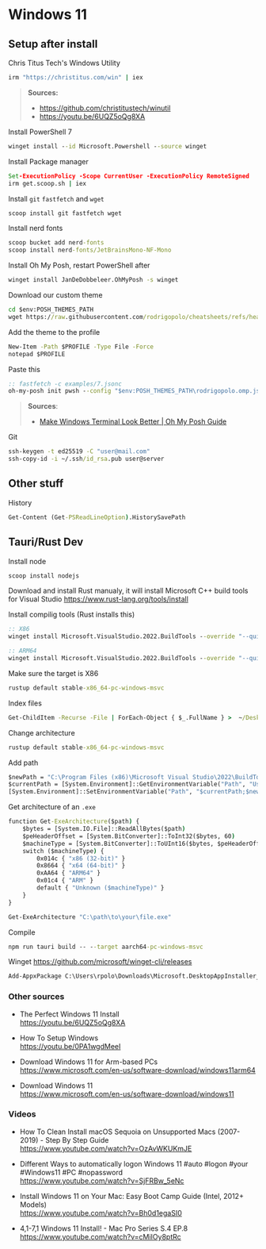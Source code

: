 # Windows 11

## Setup after install

Chris Titus Tech's Windows Utility
```bat
irm "https://christitus.com/win" | iex
```

> **Sources:**
> * https://github.com/christitustech/winutil
> * https://youtu.be/6UQZ5oQg8XA

Install PowerShell 7
```bat
winget install --id Microsoft.Powershell --source winget
```

Install Package manager
```bat
Set-ExecutionPolicy -Scope CurrentUser -ExecutionPolicy RemoteSigned
irm get.scoop.sh | iex
```

Install `git` `fastfetch` and `wget`
```bat
scoop install git fastfetch wget
```

Install nerd fonts
```bat
scoop bucket add nerd-fonts
scoop install nerd-fonts/JetBrainsMono-NF-Mono 
```

Install Oh My Posh, restart PowerShell after
```bat
winget install JanDeDobbeleer.OhMyPosh -s winget
```

Download our custom theme
```bat
cd $env:POSH_THEMES_PATH
wget https://raw.githubusercontent.com/rodrigopolo/cheatsheets/refs/heads/master/rodrigopolo.omp.json -O rodrigopolo.omp.json
```

Add the theme to the profile
```bat
New-Item -Path $PROFILE -Type File -Force
notepad $PROFILE
```

Paste this
```bat
:: fastfetch -c examples/7.jsonc
oh-my-posh init pwsh --config "$env:POSH_THEMES_PATH\rodrigopolo.omp.json" | Invoke-Expression
```
> **Sources**:
> * [Make Windows Terminal Look Better | Oh My Posh Guide](https://youtu.be/G6GbXGo4wo)

Git
```bat
ssh-keygen -t ed25519 -C "user@mail.com"
ssh-copy-id -i ~/.ssh/id_rsa.pub user@server
```

## Other stuff
History
```bat
Get-Content (Get-PSReadLineOption).HistorySavePath
```

## Tauri/Rust Dev

Install node
```bat
scoop install nodejs
```

Download and install Rust manualy, it will install Microsoft C++ build tools for Visual Studio
https://www.rust-lang.org/tools/install


Install compilig tools (Rust installs this)
```bat
:: X86
winget install Microsoft.VisualStudio.2022.BuildTools --override "--quiet --add Microsoft.VisualStudio.Workload.VCTools --includeRecommended"

:: ARM64
winget install Microsoft.VisualStudio.2022.BuildTools --override "--quiet --add Microsoft.VisualStudio.Workload.VCTools --add Microsoft.VisualStudio.Component.VC.Tools.ARM64 --includeRecommended"
```

Make sure the target is X86
```bat
rustup default stable-x86_64-pc-windows-msvc
```

Index files
```bat
Get-ChildItem -Recurse -File | ForEach-Object { $_.FullName } >  ~/Desktop/allfiles.txt
```

Change architecture
```bat
rustup default stable-x86_64-pc-windows-msvc
```

Add path
```bat
$newPath = "C:\Program Files (x86)\Microsoft Visual Studio\2022\BuildTools\VC\Tools\MSVC\14.44.35207\bin\Hostarm64\arm64"
$currentPath = [System.Environment]::GetEnvironmentVariable("Path", "User")
[System.Environment]::SetEnvironmentVariable("Path", "$currentPath;$newPath", "User")
```

Get architecture of an `.exe`
```bat
function Get-ExeArchitecture($path) {
    $bytes = [System.IO.File]::ReadAllBytes($path)
    $peHeaderOffset = [System.BitConverter]::ToInt32($bytes, 60)
    $machineType = [System.BitConverter]::ToUInt16($bytes, $peHeaderOffset + 4)
    switch ($machineType) {
        0x014c { "x86 (32-bit)" }
        0x8664 { "x64 (64-bit)" }
        0xAA64 { "ARM64" }
        0x01c4 { "ARM" }
        default { "Unknown ($machineType)" }
    }
}

Get-ExeArchitecture "C:\path\to\your\file.exe"
```

Compile
```bat
npm run tauri build -- --target aarch64-pc-windows-msvc
```

Winget
https://github.com/microsoft/winget-cli/releases


```bat
Add-AppxPackage C:\Users\rpolo\Downloads\Microsoft.DesktopAppInstaller_8wekyb3d8bbwe.msixbundle
```

### Other sources
* The Perfect Windows 11 Install  
https://youtu.be/6UQZ5oQg8XA

* How To Setup Windows  
https://youtu.be/0PA1wgdMeeI

* Download Windows 11 for Arm-based PCs  
https://www.microsoft.com/en-us/software-download/windows11arm64

* Download Windows 11  
https://www.microsoft.com/en-us/software-download/windows11



### Videos


* How To Clean Install macOS Sequoia on Unsupported Macs (2007-2019) - Step By Step Guide  
  https://www.youtube.com/watch?v=OzAvWKUKmJE

* Different Ways to automatically logon Windows 11 #auto #logon #your #Windows11 #PC #nopassword  
  https://www.youtube.com/watch?v=SjFRBw_5eNc

* Install Windows 11 on Your Mac: Easy Boot Camp Guide (Intel, 2012+ Models)  
  https://www.youtube.com/watch?v=Bh0d1egaSI0

* 4,1-7,1 Windows 11 Install! - Mac Pro Series S.4 EP.8  
  https://www.youtube.com/watch?v=cMiIOy8ptRc

